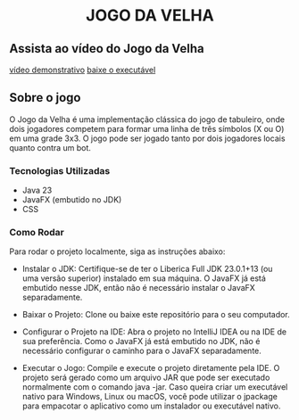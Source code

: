 <h1 align="center">JOGO DA VELHA</h1>

## Assista ao vídeo do Jogo da Velha

[vídeo demonstrativo](https://drive.google.com/file/d/1WGIP3-Jj3D3K4j4e8sc1whnD8ZiPz6Aj/view?usp=sharing)
[baixe o executável](https://drive.google.com/file/d/1BtW3GhuqEWHsErwKE8UIixLg5CRQC0pr/view?usp=sharing)

## Sobre o jogo
O Jogo da Velha é uma implementação clássica do jogo de tabuleiro, onde dois jogadores competem para formar uma linha de três símbolos (X ou O) em uma grade 3x3. O jogo pode ser jogado tanto por dois jogadores locais quanto contra um bot.

### Tecnologias Utilizadas
- Java 23
- JavaFX (embutido no JDK)
- CSS

### Como Rodar
Para rodar o projeto localmente, siga as instruções abaixo:

- Instalar o JDK: Certifique-se de ter o Liberica Full JDK 23.0.1+13 (ou uma versão superior) instalado em sua máquina. O JavaFX já está embutido nesse JDK, então não é necessário instalar o JavaFX separadamente.

- Baixar o Projeto: Clone ou baixe este repositório para o seu computador.

- Configurar o Projeto na IDE: Abra o projeto no IntelliJ IDEA ou na IDE de sua preferência. Como o JavaFX já está embutido no JDK, não é necessário configurar o caminho para o JavaFX separadamente.

- Executar o Jogo: Compile e execute o projeto diretamente pela IDE. O projeto será gerado como um arquivo JAR que pode ser executado normalmente com o comando java -jar.
Caso queira criar um executável nativo para Windows, Linux ou macOS, você pode utilizar o jpackage para empacotar o aplicativo como um instalador ou executável nativo.
